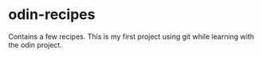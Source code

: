 # odin-recipes
Contains a few recipes.
This is my first project using git while learning with the odin project.